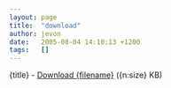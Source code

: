 ```yaml
---
layout: page
title:  "download"
author: jevon
date:   2005-08-04 14:10:13 +1200
tags:   []
---
```


{title} - <a href="http://www.jevon.org/old/download.php?id={id}&filename={filename}">Download {filename}</a> ({n:size} KB)
